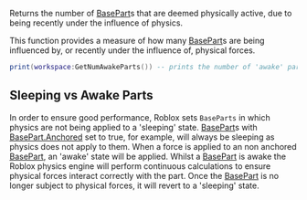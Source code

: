Returns the number of [BasePart](https://developer.roblox.com/en-us/api-reference/class/BasePart)s that are deemed physically active, due to being recently under the influence of physics.

This function provides a measure of how many [BasePart](https://developer.roblox.com/en-us/api-reference/class/BasePart)s are being influenced by, or recently under the influence of, physical forces.

```lua
print(workspace:GetNumAwakeParts()) -- prints the number of 'awake' parts
``` 

Sleeping vs Awake Parts
-----------------------

In order to ensure good performance, Roblox sets `BaseParts` in which physics are not being applied to a 'sleeping' state. [BasePart](https://developer.roblox.com/en-us/api-reference/class/BasePart)s with [BasePart.Anchored](https://developer.roblox.com/en-us/api-reference/property/BasePart/Anchored) set to true, for example, will always be sleeping as physics does not apply to them. When a force is applied to an non anchored [BasePart](https://developer.roblox.com/en-us/api-reference/class/BasePart), an 'awake' state will be applied. Whilst a [BasePart](https://developer.roblox.com/en-us/api-reference/class/BasePart) is awake the Roblox physics engine will perform continuous calculations to ensure physical forces interact correctly with the part. Once the [BasePart](https://developer.roblox.com/en-us/api-reference/class/BasePart) is no longer subject to physical forces, it will revert to a 'sleeping' state.